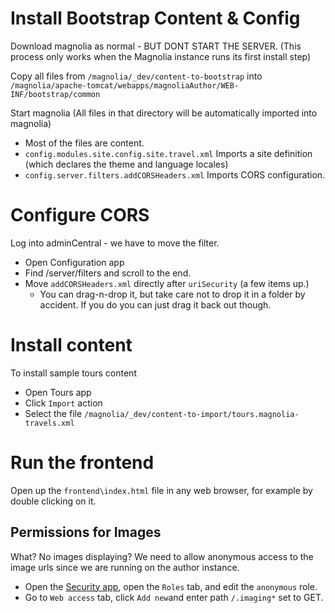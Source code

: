 # Install Bootstrap Content & Config

Download magnolia as normal - BUT DONT START THE SERVER.
(This process only works when the Magnolia instance runs its first install step)

Copy all files from `/magnolia/_dev/content-to-bootstrap` into
`/magnolia/apache-tomcat/webapps/magnoliaAuthor/WEB-INF/bootstrap/common`

Start magnolia
(All files in that directory will be automatically imported into magnolia)
* Most of the files are content.
* `config.modules.site.config.site.travel.xml` Imports a site definition (which declares the theme and language locales)
* `config.server.filters.addCORSHeaders.xml` Imports CORS configuration.

# Configure CORS

Log into adminCentral - we have to move the filter.
* Open Configuration app
* Find /server/filters and scroll to the end.
* Move `addCORSHeaders.xml` directly after `uriSecurity` (a few items up.)
  * You can drag-n-drop it, but take care not to drop it in a folder by accident. If you do you can just drag it back out though.

# Install content

To install sample tours content
* Open Tours app
* Click `Import` action
* Select the file `/magnolia/_dev/content-to-import/tours.magnolia-travels.xml`

# Run the frontend

Open up the `frontend\index.html` file in any web browser, for example by double clicking on it.

## Permissions for Images

What? No images displaying? We need to allow anonymous access to the image urls since we are running on the author instance.

* Open the [Security app](http://localhost:8080/magnoliaAuthor/.magnolia/admincentral#app:security:roles;/anonymous:treeview:), open the `Roles` tab, and edit the `anonymous` role. 
* Go to `Web access` tab, click `Add new`and enter path `/.imaging*` set to GET.

